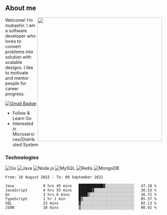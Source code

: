 ## About me

<img align="right" src="https://github-readme-stats-zhiwei-feng.vercel.app/api?username=mub4shir&show_icons=true" width="400" />

Welcome! I’m mubashir. I am a software developer who loves to convert problems into solution with scalable designs. I like to motivate and mentor people for career progress.

[![Gmail Badge](https://img.shields.io/badge/-mubashir11131719@gmail.com-c14438?style=flat-square&logo=Gmail&logoColor=white&link=mailto:mubashir11131719@gmail.com)](mailto:mubashir11131719@gmail.com)




- Follow & Learn Go
- Interested in Microservices/Distributed System


### Technologies
![Go](https://img.shields.io/badge/-Go-000000?style=flat-square&logo=go)
![Java](https://img.shields.io/badge/-Java-E34A86?style=flat-square&logo=java)
![Node.js](https://img.shields.io/badge/-Node.js-000000?style=flat-square&logo=node.js)
![MySQL](https://img.shields.io/badge/-MySQL-orange?style=flat-square&logo=MySQL)
![Redis](https://img.shields.io/badge/-Redis-black?style=flat-square&logo=Redis)
![MongoDB](https://img.shields.io/badge/-MongoDB-000000?style=flat-square&logo=mongodb)






<!--START_SECTION:waka-->

```text
From: 10 August 2022 - To: 09 September 2022

Java             8 hrs 45 mins   ███████████▓░░░░░░░░░░░░░   47.18 %
JavaScript       4 hrs 55 mins   ██████▓░░░░░░░░░░░░░░░░░░   26.53 %
Go               3 hrs 6 mins    ████▒░░░░░░░░░░░░░░░░░░░░   16.72 %
TypeScript       1 hr 1 min      █▒░░░░░░░░░░░░░░░░░░░░░░░   05.57 %
SQL              23 mins         ▓░░░░░░░░░░░░░░░░░░░░░░░░   02.13 %
JSON             10 mins         ▒░░░░░░░░░░░░░░░░░░░░░░░░   00.92 %
```

<!--END_SECTION:waka-->
</p>


